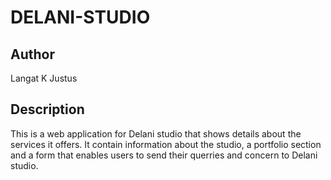 # DELANI-STUDIO
## Author
 Langat K Justus

 ## Description
  This is a web application for Delani studio that shows details about the services it offers. It contain information about the studio, a portfolio section and a form that enables users to send their querries and concern to Delani studio.